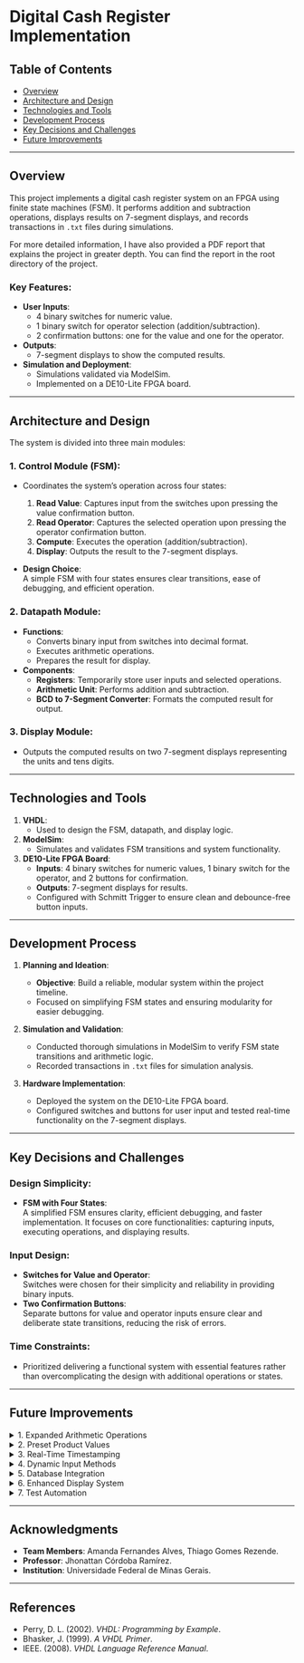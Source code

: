 # Digital Cash Register Implementation

## Table of Contents
- [Overview](#overview)
- [Architecture and Design](#architecture-and-design)
- [Technologies and Tools](#technologies-and-tools)
- [Development Process](#development-process)
- [Key Decisions and Challenges](#key-decisions-and-challenges)
- [Future Improvements](#future-improvements)

---

## Overview
This project implements a digital cash register system on an FPGA using finite state machines (FSM). It performs addition and subtraction operations, displays results on 7-segment displays, and records transactions in `.txt` files during simulations.  

For more detailed information, I have also provided a PDF report that explains the project in greater depth. You can find the report in the root directory of the project.

### Key Features:
- **User Inputs**:  
  - 4 binary switches for numeric value.  
  - 1 binary switch for operator selection (addition/subtraction).  
  - 2 confirmation buttons: one for the value and one for the operator.  
- **Outputs**:  
  - 7-segment displays to show the computed results.  
- **Simulation and Deployment**:  
  - Simulations validated via ModelSim.  
  - Implemented on a DE10-Lite FPGA board.  

---

## Architecture and Design
The system is divided into three main modules:  

### 1. **Control Module (FSM)**:
- Coordinates the system’s operation across four states:
  1. **Read Value**: Captures input from the switches upon pressing the value confirmation button.
  2. **Read Operator**: Captures the selected operation upon pressing the operator confirmation button.
  3. **Compute**: Executes the operation (addition/subtraction).
  4. **Display**: Outputs the result to the 7-segment displays.

- **Design Choice**:  
  A simple FSM with four states ensures clear transitions, ease of debugging, and efficient operation.

### 2. **Datapath Module**:
- **Functions**:
  - Converts binary input from switches into decimal format.
  - Executes arithmetic operations.
  - Prepares the result for display.  
- **Components**:
  - **Registers**: Temporarily store user inputs and selected operations.
  - **Arithmetic Unit**: Performs addition and subtraction.
  - **BCD to 7-Segment Converter**: Formats the computed result for output.

### 3. **Display Module**:
- Outputs the computed results on two 7-segment displays representing the units and tens digits.

---

## Technologies and Tools
1. **VHDL**:  
   - Used to design the FSM, datapath, and display logic.  
2. **ModelSim**:  
   - Simulates and validates FSM transitions and system functionality.  
3. **DE10-Lite FPGA Board**:  
   - **Inputs**: 4 binary switches for numeric values, 1 binary switch for the operator, and 2 buttons for confirmation.  
   - **Outputs**: 7-segment displays for results.  
   - Configured with Schmitt Trigger to ensure clean and debounce-free button inputs.

---

## Development Process
1. **Planning and Ideation**:
   - **Objective**: Build a reliable, modular system within the project timeline.  
   - Focused on simplifying FSM states and ensuring modularity for easier debugging.  

2. **Simulation and Validation**:
   - Conducted thorough simulations in ModelSim to verify FSM state transitions and arithmetic logic.  
   - Recorded transactions in `.txt` files for simulation analysis.  

3. **Hardware Implementation**:
   - Deployed the system on the DE10-Lite FPGA board.  
   - Configured switches and buttons for user input and tested real-time functionality on the 7-segment displays.

---

## Key Decisions and Challenges
### Design Simplicity:
- **FSM with Four States**:  
  A simplified FSM ensures clarity, efficient debugging, and faster implementation. It focuses on core functionalities: capturing inputs, executing operations, and displaying results.  

### Input Design:
- **Switches for Value and Operator**:  
  Switches were chosen for their simplicity and reliability in providing binary inputs.  
- **Two Confirmation Buttons**:  
  Separate buttons for value and operator inputs ensure clear and deliberate state transitions, reducing the risk of errors.  

### Time Constraints:
- Prioritized delivering a functional system with essential features rather than overcomplicating the design with additional operations or states.  

---

## Future Improvements

<details>
<summary>1. Expanded Arithmetic Operations</summary>
<p>
  Incorporate additional operations such as multiplication, division, or percentage calculations, enhancing the system's versatility. This would require an expanded FSM and additional datapath components to handle more complex operations.
</p>
</details>

<details>
<summary>2. Preset Product Values</summary>
<p>
  Use a multiplexer (MUX) to select from a predefined set of product prices stored in registers. This could simplify input for common transactions and reduce the need for manual entry of values.
</p>
</details>

<details>
<summary>3. Real-Time Timestamping</summary>
<p>
  Register the timestamp of each transaction using a library such as `time.h` in a C/VHDL environment or equivalent tools available in FPGA programming. This would provide additional transaction data, making the system suitable for more advanced use cases like auditing or inventory tracking.
</p>
</details>

<details>
<summary>4. Dynamic Input Methods</summary>
<p>
  Replace binary switches with a keypad, allowing users to enter precise values directly. This would make the system more user-friendly and adaptable for a broader range of applications.
</p>
</details>

<details>
<summary>5. Database Integration</summary>
<p>
  Extend the system to save transaction data into a database for persistent storage. Example: Use SQLite for lightweight storage or connect to an external database via a serial interface. Features could include:
  - Maintaining a product catalog.
  - Recording detailed transaction logs with timestamps, itemized receipts, and user details.
</p>
</details>

<details>
<summary>6. Enhanced Display System</summary>
<p>
  Upgrade from 7-segment displays to an LCD or OLED screen for more detailed output, such as displaying:
  - Transaction summaries.
  - Itemized products with their prices.
  - Total cost and change due.
</p>
</details>

<details>
<summary>7. Test Automation</summary>
<p>
  Develop automated tests to verify the correctness of FSM transitions, datapath calculations, and user inputs under various scenarios, ensuring robustness in different environments.
</p>
</details>

---

## Acknowledgments
- **Team Members**: Amanda Fernandes Alves, Thiago Gomes Rezende.  
- **Professor**: Jhonattan Córdoba Ramírez.  
- **Institution**: Universidade Federal de Minas Gerais.  

---

## References
- Perry, D. L. (2002). *VHDL: Programming by Example*.  
- Bhasker, J. (1999). *A VHDL Primer*.  
- IEEE. (2008). *VHDL Language Reference Manual*.
